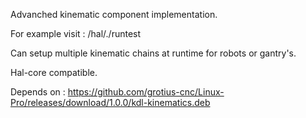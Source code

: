 
Advanched kinematic component implementation.

For example visit : /hal/./runtest

Can setup multiple kinematic chains at runtime for robots or gantry's.

Hal-core compatible.

Depends on : https://github.com/grotius-cnc/Linux-Pro/releases/download/1.0.0/kdl-kinematics.deb
